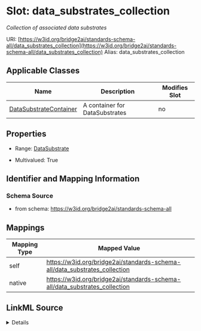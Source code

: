 

# Slot: data_substrates_collection 


_Collection of associated data substrates_





URI: [https://w3id.org/bridge2ai/standards-schema-all/data_substrates_collection](https://w3id.org/bridge2ai/standards-schema-all/data_substrates_collection)
Alias: data_substrates_collection

<!-- no inheritance hierarchy -->





## Applicable Classes

| Name | Description | Modifies Slot |
| --- | --- | --- |
| [DataSubstrateContainer](DataSubstrateContainer.md) | A container for DataSubstrates |  no  |







## Properties

* Range: [DataSubstrate](DataSubstrate.md)

* Multivalued: True





## Identifier and Mapping Information







### Schema Source


* from schema: https://w3id.org/bridge2ai/standards-schema-all




## Mappings

| Mapping Type | Mapped Value |
| ---  | ---  |
| self | https://w3id.org/bridge2ai/standards-schema-all/data_substrates_collection |
| native | https://w3id.org/bridge2ai/standards-schema-all/data_substrates_collection |




## LinkML Source

<details>
```yaml
name: data_substrates_collection
description: Collection of associated data substrates
from_schema: https://w3id.org/bridge2ai/standards-schema-all
rank: 1000
alias: data_substrates_collection
domain_of:
- DataSubstrateContainer
range: DataSubstrate
multivalued: true
inlined: true
inlined_as_list: true

```
</details>